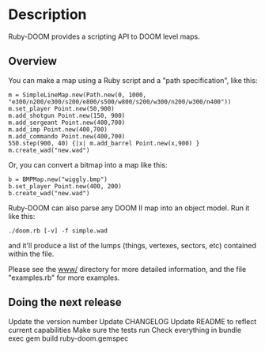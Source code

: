 # Description

Ruby-DOOM provides a scripting API to DOOM level maps.

## Overview

You can make a map using a Ruby script and a "path
specification", like this:

    m = SimpleLineMap.new(Path.new(0, 1000, "e300/n200/e300/s200/e800/s500/w800/s200/w300/n200/w300/n400"))
    m.set_player Point.new(50,900)
    m.add_shotgun Point.new(150, 900)
    m.add_sergeant Point.new(400,700)
    m.add_imp Point.new(400,700)
    m.add_commando Point.new(400,700)
    550.step(900, 40) {|x| m.add_barrel Point.new(x,900) }
    m.create_wad("new.wad")

Or, you can convert a bitmap into a map like this:

    b = BMPMap.new("wiggly.bmp")
    b.set_player Point.new(400, 200)
    b.create_wad("new.wad")

Ruby-DOOM can also parse any DOOM II map into an object model.  Run it like this:

    ./doom.rb [-v] -f simple.wad

and it'll produce a list of the lumps (things, vertexes, sectors, etc) contained within the file.

Please see the [www/](https://cdn.rawgit.com/tcopeland/ruby-doom/master/www/) directory for more detailed information, and
the file "examples.rb" for more examples.

## Doing the next release

Update the version number
Update CHANGELOG
Update README to reflect current capabilities
Make sure the tests run
Check everything in
bundle exec gem build ruby-doom.gemspec
